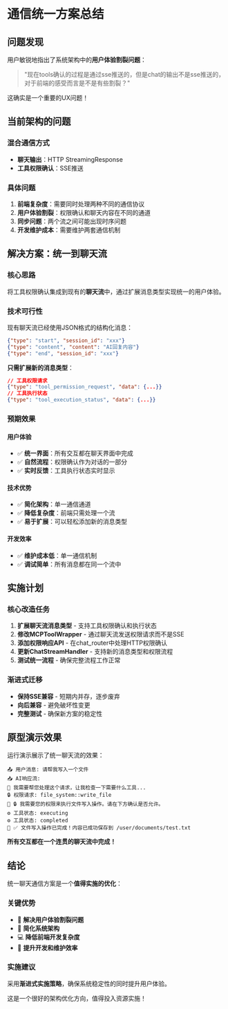 # 通信统一方案总结

## 问题发现

用户敏锐地指出了系统架构中的**用户体验割裂问题**：

> "现在tools确认的过程是通过sse推送的，但是chat的输出不是sse推送的，对于前端的感受而言是不是有些割裂？"

这确实是一个重要的UX问题！

## 当前架构的问题

### 混合通信方式
- **聊天输出**：HTTP StreamingResponse
- **工具权限确认**：SSE推送

### 具体问题
1. **前端复杂度**：需要同时处理两种不同的通信协议
2. **用户体验割裂**：权限确认和聊天内容在不同的通道
3. **同步问题**：两个流之间可能出现时序问题
4. **开发维护成本**：需要维护两套通信机制

## 解决方案：统一到聊天流

### 核心思路
将工具权限确认集成到现有的**聊天流**中，通过扩展消息类型实现统一的用户体验。

### 技术可行性
现有聊天流已经使用JSON格式的结构化消息：
```json
{"type": "start", "session_id": "xxx"}
{"type": "content", "content": "AI回复内容"}
{"type": "end", "session_id": "xxx"}
```

**只需扩展新的消息类型**：
```json
// 工具权限请求
{"type": "tool_permission_request", "data": {...}}
// 工具执行状态  
{"type": "tool_execution_status", "data": {...}}
```

### 预期效果

#### 用户体验
- ✅ **统一界面**：所有交互都在聊天界面中完成
- ✅ **自然流程**：权限确认作为对话的一部分
- ✅ **实时反馈**：工具执行状态实时显示

#### 技术优势
- ✅ **简化架构**：单一通信通道
- ✅ **降低复杂度**：前端只需处理一个流
- ✅ **易于扩展**：可以轻松添加新的消息类型

#### 开发效率
- ✅ **维护成本低**：单一通信机制
- ✅ **调试简单**：所有消息都在同一个流中

## 实施计划

### 核心改造任务
1. **扩展聊天流消息类型** - 支持工具权限确认和执行状态
2. **修改MCPToolWrapper** - 通过聊天流发送权限请求而不是SSE
3. **添加权限响应API** - 在chat_router中处理HTTP权限确认
4. **更新ChatStreamHandler** - 支持新的消息类型和权限流程
5. **测试统一流程** - 确保完整流程工作正常

### 渐进式迁移
- **保持SSE兼容** - 短期内并存，逐步废弃
- **向后兼容** - 避免破坏性变更
- **完整测试** - 确保新方案的稳定性

## 原型演示效果

运行演示展示了统一聊天流的效果：

```
📤 用户消息: 请帮我写入一个文件
📥 AI响应流:
💬 我需要帮您处理这个请求，让我检查一下需要什么工具...
🔒 权限请求: file_system::write_file
💬 🔒 我需要您的权限来执行文件写入操作。请在下方确认是否允许。
⚙️ 工具状态: executing
⚙️ 工具状态: completed  
💬 ✅ 文件写入操作已完成！内容已成功保存到 /user/documents/test.txt
```

**所有交互都在一个连贯的聊天流中完成！**

## 结论

统一聊天通信方案是一个**值得实施的优化**：

### 关键优势
- 🎯 **解决用户体验割裂问题**
- 🔧 **简化系统架构**
- 💻 **降低前端开发复杂度**
- 🚀 **提升开发和维护效率**

### 实施建议
采用**渐进式实施策略**，确保系统稳定性的同时提升用户体验。

这是一个很好的架构优化方向，值得投入资源实施！ 